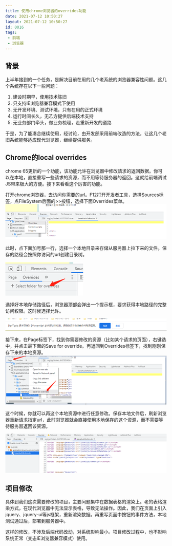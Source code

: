 ```yaml
---
title: 使用chrome浏览器的overrides功能
date: 2021-07-12 10:50:27
layout: 2021-07-12 10:50:27
id: 0016
tags:
 - 前端
 - 浏览器
---
```


## 背景

上半年接到的一个任务，是解决目前在用的几个老系统的浏览器兼容性问题。这几个系统存在以下一些问题：
1. 建设时期早，使用技术陈旧
2. 只支持IE浏览器兼容模式下使用
3. 无开发环境、测试环境，只有在用的正式环境
4. 运行时间长久，无乙方提供后端技术支持
5. 无业务部门牵头，做业务梳理，走重新开发的道路

于是，为了能凑合继续使用，经讨论，由开发部采用前端改造的方法，让这几个老旧系统能够适应现代浏览器，继续提供服务。


## Chrome的local overrides
chrome 65更新的一个功能，该功能允许在浏览器中修改请求的返回数据。你可以在本地，直接重写一些请求的资源，而不用等待服务器的返回。这就给前端调试JS带来极大的方便。接下来看看这个厉害的功能。

<!--more-->

打开chrome浏览器，去访问你需要的url。F12打开开发者工具，选择Sources标签，点FileSystem后面的>>按钮，选择下面Overrides菜单。
![选择Overrides](https://raw.githubusercontent.com/edsiongithub/blogimages/master/20210712/override.png)

此时，点下面加号那一行，选择一个本地目录来存储从服务器上拉下来的文件。保存的路径会按照你访问的url创建目录树。


![选择目录](https://raw.githubusercontent.com/edsiongithub/blogimages/master/20210712/selectfolder1.png)

选择好本地存储路径后，浏览器顶部会弹出一个提示框，要求获得本地路径的完整访问权限。这时候选择允许。

![安全提示](https://raw.githubusercontent.com/edsiongithub/blogimages/master/20210712/selectfolder.png)

接下来，在Page标签下，找到你需要修改的资源（比如某个请求的页面），右键选中，并点击最下面的Save for override。再返回到Overrides标签下，找到刚刚保存下来的本地资源。
![保存本地](https://raw.githubusercontent.com/edsiongithub/blogimages/master/20210712/selectpageforoverride.png)

这个时候，你就可以再这个本地资源中进行任意修改。保存本地文件后，刷新浏览器重新请求指定url，此时浏览器就会直接使用本地保存的这个资源，而不需要等待服务器返回该资源。

![修改本地文件](https://raw.githubusercontent.com/edsiongithub/blogimages/master/20210712/modifylocalpage.png)


## 项目修改

具体到我们这次需要修改的项目，主要问题集中在数据表格的渲染上。老的表格渲染方式，在现代浏览器中无法显示表格，导致无法操作。因此，我们在页面上引入jquery、jquery-ui等js框架，重新渲染数据。再重写页面中按钮的事件方法，本地测试通过后，部署到服务器中。

这样的修改，不涉及后端代码改动，对系统影响最小。项目修改过程中，也不影响系统正常（变态IE浏览器兼容模式）使用。